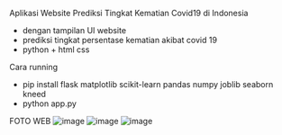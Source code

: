 Aplikasi Website Prediksi Tingkat Kematian Covid19 di Indonesia
- dengan tampilan UI website
- prediksi tingkat persentase kematian akibat covid 19
- python + html css

Cara running
- pip install flask matplotlib scikit-learn pandas numpy joblib seaborn kneed
- python app.py

FOTO WEB
![image](https://github.com/user-attachments/assets/a9b4984b-5174-44ed-926e-394fff0d58d7)
![image](https://github.com/user-attachments/assets/099c3857-6453-4fb3-ab7b-4370752b78be)
![image](https://github.com/user-attachments/assets/9cc8008d-7fd4-49da-8b22-04374c468fb1)
